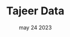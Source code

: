 ---
#preview
title: Tajeer Data
image: /img/works/22.png
category: Web Developmment
date: may 24 2023

#params
layout: "one"

#full details
introTitle: "Tajeer  <span class=\"mil-thin\">Data</span>"
fullImage: /img/photo/space.gif
details:
    - label: "Client:"
      value: "Dhanush"

    - label: "Year:"
      value: "2022"

    - label: "Duration"
      value: "20 Days"
    - label: "Website"
      value: ""

description:
    enabled: 1
    title: "About"
    content: "
      <p>It was an absolute honor to work with Lakshya Space, a startup that's pushing the boundaries of innovation in the space industry. Lakshya Space is at the forefront of developing rocket propulsion systems and collaborating with top space industries all around the world, including Orbitx and ISRO.

At Prophecius Technologies, we were tasked with building a website that would showcase Lakshya Space's expertise, accomplishments, and contributions to the space industry. As scientists and innovators, Lakshya Space's team is an inspiration to us, and we're proud to have helped them establish their online presence.</p>
    "
description2:
    enabled: 1
    title: "Prophecius &  Tajeer Data"
    content: "
      <p>Lakshya Space's contributions to the space industry have been recognized by multiple newspapers and news outlets, and they continue to make the nation proud with their groundbreaking work. It's an honor to be associated with such a great company and work alongside the heroes of the nation.

At Prophecius Technologies, we're committed to using technology to drive innovation and growth in every industry, and we're thrilled to have helped Lakshya Space showcase their groundbreaking work to the world.</p>
    "

gallery: 
    enabled: 1
    items:
        - image: /img/works/22/l.jpg
          alt: "image"

        - image: /img/works/22/l2.jpg
          alt: "image"

        - image: /img/works/22/l3.jpg
          alt: "image"

        - image: /img/works/22/l4.jpg
          alt: "image"


gallery2: 
    enabled: 1
    items:
        - image: /img/works/22/ls.jpeg
          alt: "image"

        - image: /img/works/22/s.jpeg
          alt: "image"
---